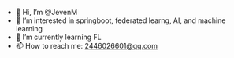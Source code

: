 - 👋 Hi, I’m @JevenM
- 👀 I’m interested in springboot, federated learng, AI, and machine learning
- 🌱 I’m currently learning FL
- 📫 How to reach me: 2446026601@qq.com

<!---
JevenM/JevenM is a ✨ special ✨ repository because its `README.md` (this file) appears on your GitHub profile.
You can click the Preview link to take a look at your changes.
--->

